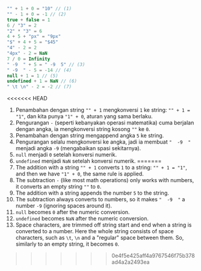 
```js no-beautify
"" + 1 + 0 = "10" // (1)
"" - 1 + 0 = -1 // (2)
true + false = 1
6 / "3" = 2
"2" * "3" = 6
4 + 5 + "px" = "9px"
"$" + 4 + 5 = "$45"
"4" - 2 = 2
"4px" - 2 = NaN
7 / 0 = Infinity
" -9  " + 5 = " -9  5" // (3)
" -9  " - 5 = -14 // (4)
null + 1 = 1 // (5)
undefined + 1 = NaN // (6)
" \t \n" - 2 = -2 // (7)
```

<<<<<<< HEAD
1. Penambahan dengan string `"" + 1` mengkonversi `1` ke string: `"" + 1 = "1"`, dan kita punya `"1" + 0`, aturan yang sama berlaku.
2. Pengurangan `-` (seperti kebanyakan operasi matematika) cuma berjalan dengan angka, ia mengkonversi string kosong `""` ke `0`.
3. Penambahan dengan string mengappend angka `5` ke string.
4. Pengurangan selalu mengkonversi ke angka, jadi ia membuat `"  -9  "` menjadi angka `-9` (mengabaikan spasi sekitarnya).
5. `null` menjadi `0` setelah konversi numerik.
6. `undefined` menjadi `NaN` setelah konversi numerik.
=======
1. The addition with a string `"" + 1` converts `1` to a string: `"" + 1 = "1"`, and then we have `"1" + 0`, the same rule is applied.
2. The subtraction `-` (like most math operations) only works with numbers, it converts an empty string `""` to `0`.
3. The addition with a string appends the number `5` to the string.
4. The subtraction always converts to numbers, so it makes `"  -9  "` a number `-9` (ignoring spaces around it).
5. `null` becomes `0` after the numeric conversion.
6. `undefined` becomes `NaN` after the numeric conversion.
7. Space characters, are trimmed off string start and end when a string is converted to a number. Here the whole string consists of space characters, such as `\t`, `\n` and a "regular" space between them. So, similarly to an empty string, it becomes `0`.
>>>>>>> 0e4f5e425aff4a9767546f75b378ad4a2a2493ea
